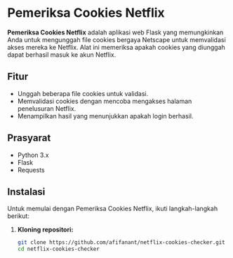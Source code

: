 # Pemeriksa Cookies Netflix

**Pemeriksa Cookies Netflix** adalah aplikasi web Flask yang memungkinkan Anda untuk mengunggah file cookies bergaya Netscape untuk memvalidasi akses mereka ke Netflix. Alat ini memeriksa apakah cookies yang diunggah dapat berhasil masuk ke akun Netflix.

## Fitur

- Unggah beberapa file cookies untuk validasi.
- Memvalidasi cookies dengan mencoba mengakses halaman penelusuran Netflix.
- Menampilkan hasil yang menunjukkan apakah login berhasil.

## Prasyarat

- Python 3.x
- Flask
- Requests

## Instalasi

Untuk memulai dengan Pemeriksa Cookies Netflix, ikuti langkah-langkah berikut:

1. **Kloning repositori:**

   ```bash
   git clone https://github.com/afifanant/netflix-cookies-checker.git
   cd netflix-cookies-checker
